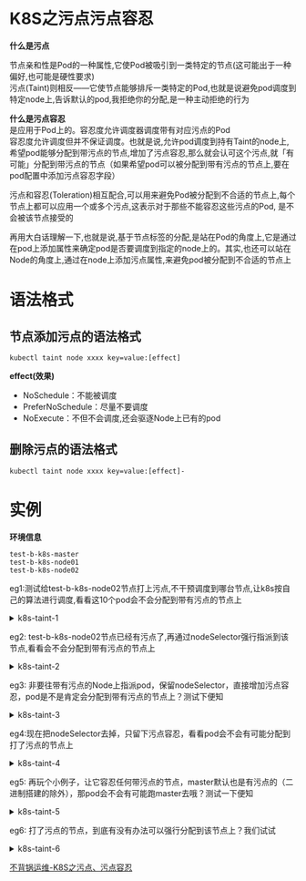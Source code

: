 # K8S之污点污点容忍
**什么是污点**  
>>
节点亲和性是Pod的一种属性,它使Pod被吸引到一类特定的节点(这可能出于一种偏好,也可能是硬性要求)  
污点(Taint)则相反——它使节点能够排斥一类特定的Pod,也就是说避免pod调度到特定node上,告诉默认的pod,我拒绝你的分配,是一种主动拒绝的行为  

**什么是污点容忍**  
是应用于Pod上的。容忍度允许调度器调度带有对应污点的Pod  
容忍度允许调度但并不保证调度。也就是说,允许pod调度到持有Taint的node上,希望pod能够分配到带污点的节点,增加了污点容忍,那么就会认可这个污点,就「有可能」分配到带污点的节点（如果希望pod可以被分配到带有污点的节点上,要在pod配置中添加污点容忍字段）  

污点和容忍(Toleration)相互配合,可以用来避免Pod被分配到不合适的节点上,每个节点上都可以应用一个或多个污点,这表示对于那些不能容忍这些污点的Pod, 是不会被该节点接受的   

再用大白话理解一下,也就是说,基于节点标签的分配,是站在Pod的角度上,它是通过在pod上添加属性来确定pod是否要调度到指定的node上的。其实,也还可以站在Node的角度上,通过在node上添加污点属性,来避免pod被分配到不合适的节点上  

# 语法格式
## 节点添加污点的语法格式
```
kubectl taint node xxxx key=value:[effect]
```
**effect(效果)**  
  - NoSchedule：不能被调度
  - PreferNoSchedule：尽量不要调度
  - NoExecute：不但不会调度,还会驱逐Node上已有的pod  
## 删除污点的语法格式
```
kubectl taint node xxxx key=value:[effect]-
```
# 实例
**环境信息**  
```
test-b-k8s-master
test-b-k8s-node01
test-b-k8s-node02
```
eg1:测试给test-b-k8s-node02节点打上污点,不干预调度到哪台节点,让k8s按自己的算法进行调度,看看这10个pod会不会分配到带有污点的节点上  

<details>
  <summary>k8s-taint-1</summary>
  <pre><code>
#打污点
kubectl taint node test-b-k8s-node02 disktype=sas:NoSchedule
#查看node详情的Taints字段
kubectl describe node test-b-k8s-node02 | grep Taint
Taints:             disktype=sas:NoSchedule

```
#yaml-file
apiVersion: v1
kind: Namespace
metadata:
  name: test-a
---
apiVersion: apps/v1
kind: Deployment
metadata:
  name: goweb-demo
  namespace: test-a
spec:
  replicas: 10
  selector:
    matchLabels:
      app: goweb-demo
  template:
    metadata:
      labels:
        app: goweb-demo
    spec:
      containers:
      - name: goweb-demo
        image: 192.168.11.247/web-demo/goweb-demo:20221229v3
---
apiVersion: v1
kind: Service
metadata:
  name: goweb-demo
  namespace: test-a
spec:
  ports:
  - port: 80
    protocol: TCP
    targetPort: 8090
  selector:
    app: goweb-demo
  type: NodePort
```

kubectl get pod -n test-a -o wide
NAME                         READY   STATUS    RESTARTS   AGE   IP              NODE                NOMINATED NODE   READINESS GATES
goweb-demo-b98869456-84p4b   1/1     Running   0          18s   10.244.240.50   test-b-k8s-node01   <none>           <none>
goweb-demo-b98869456-cjjj8   1/1     Running   0          18s   10.244.240.13   test-b-k8s-node01   <none>           <none>
goweb-demo-b98869456-fxgjf   1/1     Running   0          18s   10.244.240.12   test-b-k8s-node01   <none>           <none>
goweb-demo-b98869456-jfdvl   1/1     Running   0          18s   10.244.240.43   test-b-k8s-node01   <none>           <none>
goweb-demo-b98869456-k6krp   1/1     Running   0          18s   10.244.240.41   test-b-k8s-node01   <none>           <none>
goweb-demo-b98869456-kcpsz   1/1     Running   0          18s   10.244.240.6    test-b-k8s-node01   <none>           <none>
goweb-demo-b98869456-lrkzc   1/1     Running   0          18s   10.244.240.49   test-b-k8s-node01   <none>           <none>
goweb-demo-b98869456-nqr2j   1/1     Running   0          18s   10.244.240.33   test-b-k8s-node01   <none>           <none>
goweb-demo-b98869456-pt5zk   1/1     Running   0          18s   10.244.240.28   test-b-k8s-node01   <none>           <none>
goweb-demo-b98869456-s9rt5   1/1     Running   0          18s   10.244.240.42   test-b-k8s-node01   <none>           <none>  

#发现全部都在test-b-k8s-node01节点,test-b-k8s-node02节点有污点,因此拒绝承载pod
  </code></pre>
</details>



eg2: test-b-k8s-node02节点已经有污点了,再通过nodeSelector强行指派到该节点,看看会不会分配到带有污点的节点上   

<details>
  <summary>k8s-taint-2</summary>
  <pre><code>
```
apiVersion: v1
kind: Namespace
metadata:
  name: test-a
---
apiVersion: apps/v1
kind: Deployment
metadata:
  name: goweb-demo
  namespace: test-a
spec:
  replicas: 10
  selector:
    matchLabels:
      app: goweb-demo
  template:
    metadata:
      labels:
        app: goweb-demo
    spec:
      nodeSelector:
        disktype: sas
      containers:
      - name: goweb-demo
        image: 192.168.11.247/web-demo/goweb-demo:20221229v3
---
apiVersion: v1
kind: Service
metadata:
  name: goweb-demo
  namespace: test-a
spec:
  ports:
  - port: 80
    protocol: TCP
    targetPort: 8090
  selector:
    app: goweb-demo
  type: NodePort
```
kubectl get pod -n test-a
NAME                          READY   STATUS    RESTARTS   AGE
goweb-demo-54bc765fff-2gb98   0/1     Pending   0          20s
goweb-demo-54bc765fff-67c56   0/1     Pending   0          20s
goweb-demo-54bc765fff-6fdvx   0/1     Pending   0          20s
goweb-demo-54bc765fff-c2bgd   0/1     Pending   0          20s
goweb-demo-54bc765fff-d55mw   0/1     Pending   0          20s
goweb-demo-54bc765fff-dl4x4   0/1     Pending   0          20s
goweb-demo-54bc765fff-g4vb2   0/1     Pending   0          20s
goweb-demo-54bc765fff-htjkp   0/1     Pending   0          20s
goweb-demo-54bc765fff-s76rh   0/1     Pending   0          20s
goweb-demo-54bc765fff-vg6dn   0/1     Pending   0          20s
#该节点明明存在污点,又非得往上面指派,因此让所有Pod处于在了Pending的状态,也就是待分配的状态,那如果非要往带有污点的Node上指派pod,怎么办？看例子k8s-taint-3
  </code></pre>
</details>

eg3: 非要往带有污点的Node上指派pod，保留nodeSelector，直接增加污点容忍，pod是不是肯定会分配到带有污点的节点上？测试下便知  

<details>
  <summary>k8s-taint-3</summary>
  <pre><code>
```
apiVersion: v1
kind: Namespace
metadata:
  name: test-a
---
apiVersion: apps/v1
kind: Deployment
metadata:
  name: goweb-demo
  namespace: test-a
spec:
  replicas: 10
  selector:
    matchLabels:
      app: goweb-demo
  template:
    metadata:
      labels:
        app: goweb-demo
    spec:
      nodeSelector:
        disktype: sas
      tolerations:
      - key: "disktype"
        operator: "Equal"
        value: "sas"
        effect: "NoSchedule"
      containers:
      - name: goweb-demo
        image: 192.168.11.247/web-demo/goweb-demo:20221229v3
---
apiVersion: v1
kind: Service
metadata:
  name: goweb-demo
  namespace: test-a
spec:
  ports:
  - port: 80
    protocol: TCP
    targetPort: 8090
  selector:
    app: goweb-demo
  type: NodePort
```
kubectl get pod -n test-a
NAME                          READY   STATUS    RESTARTS   AGE
goweb-demo-68cf558b74-6qddp   0/1     Pending   0          109s
goweb-demo-68cf558b74-7g6cm   0/1     Pending   0          109s
goweb-demo-68cf558b74-f7g6t   0/1     Pending   0          109s
goweb-demo-68cf558b74-kcs9j   0/1     Pending   0          109s
goweb-demo-68cf558b74-kxssv   0/1     Pending   0          109s
goweb-demo-68cf558b74-pgrvb   0/1     Pending   0          109s
goweb-demo-68cf558b74-ps5dn   0/1     Pending   0          109s
goweb-demo-68cf558b74-rb2w5   0/1     Pending   0          109s
goweb-demo-68cf558b74-tcnj4   0/1     Pending   0          109s
goweb-demo-68cf558b74-txqfs   0/1     Pending   0          109s
#在上面的yaml中，tolerations字段为污点容忍，经过测试就可以回答刚才的问题：保留nodeSelector，直接增加污点容忍，pod是不是肯定会分配到带有污点的节点上？
经过测试后，给出的答案是：不是  例子4(去掉nodeSelector)

  </code></pre>
</details>

eg4:现在把nodeSelector去掉，只留下污点容忍，看看pod会不会有可能分配到打了污点的节点上  

<details>
  <summary>k8s-taint-4</summary>
  <pre><code>
现在把nodeSelector去掉，只留下污点容忍，看看pod会不会有可能分配到打了污点的节点上
```
apiVersion: v1
kind: Namespace
metadata:
  name: test-a
---
apiVersion: apps/v1
kind: Deployment
metadata:
  name: goweb-demo
  namespace: test-a
spec:
  replicas: 10
  selector:
    matchLabels:
      app: goweb-demo
  template:
    metadata:
      labels:
        app: goweb-demo
    spec:
      tolerations:
      - key: "disktype"
        operator: "Equal"
        value: "sas"
        effect: "NoSchedule"
      containers:
      - name: goweb-demo
        image: 192.168.11.247/web-demo/goweb-demo:20221229v3
---
apiVersion: v1
kind: Service
metadata:
  name: goweb-demo
  namespace: test-a
spec:
  ports:
  - port: 80
    protocol: TCP
    targetPort: 8090
  selector:
    app: goweb-demo
  type: NodePort
```
kubectl get pod -n test-a -o wide
NAME                          READY   STATUS    RESTARTS   AGE    IP              NODE                NOMINATED NODE   READINESS GATES
goweb-demo-55ff5cd68c-287vw   1/1     Running   0          110s   10.244.222.57   test-b-k8s-node02   <none>           <none>
goweb-demo-55ff5cd68c-7s7zb   1/1     Running   0          110s   10.244.222.24   test-b-k8s-node02   <none>           <none>
goweb-demo-55ff5cd68c-84jww   1/1     Running   0          110s   10.244.240.24   test-b-k8s-node01   <none>           <none>
goweb-demo-55ff5cd68c-b5l9m   1/1     Running   0          110s   10.244.240.15   test-b-k8s-node01   <none>           <none>
goweb-demo-55ff5cd68c-c2gfp   1/1     Running   0          110s   10.244.222.3    test-b-k8s-node02   <none>           <none>
goweb-demo-55ff5cd68c-hpjn4   1/1     Running   0          110s   10.244.240.62   test-b-k8s-node01   <none>           <none>
goweb-demo-55ff5cd68c-j5bvc   1/1     Running   0          110s   10.244.222.43   test-b-k8s-node02   <none>           <none>
goweb-demo-55ff5cd68c-r95f6   1/1     Running   0          110s   10.244.240.16   test-b-k8s-node01   <none>           <none>
goweb-demo-55ff5cd68c-rhvmw   1/1     Running   0          110s   10.244.240.60   test-b-k8s-node01   <none>           <none>
goweb-demo-55ff5cd68c-rl8nh   1/1     Running   0          110s   10.244.222.8    test-b-k8s-node02   <none>           <none>
#从上面的分配结果可以看出，有些Pod分配到了打了污点容忍的test-b-k8s-node02节点上
  </code></pre>
</details>

eg5: 再玩个小例子，让它容忍任何带污点的节点，master默认也是有污点的（二进制搭建的除外），那pod会不会有可能跑master去哦？测试一下便知  

<details>
  <summary>k8s-taint-5</summary>
  <pre><code>
先看看master的污点情况
```
kubectl describe node test-b-k8s-master | grep Taint
Taints:             node-role.kubernetes.io/control-plane:NoSchedule
```
```
apiVersion: v1
kind: Namespace
metadata:
  name: test-a
---
apiVersion: apps/v1
kind: Deployment
metadata:
  name: goweb-demo
  namespace: test-a
spec:
  replicas: 10
  selector:
    matchLabels:
      app: goweb-demo
  template:
    metadata:
      labels:
        app: goweb-demo
    spec:
      tolerations:
        - effect: "NoSchedule"
          operator: "Exists"
      containers:
      - name: goweb-demo
        image: 192.168.11.247/web-demo/goweb-demo:20221229v3
---
apiVersion: v1
kind: Service
metadata:
  name: goweb-demo
  namespace: test-a
spec:
  ports:
  - port: 80
    protocol: TCP
    targetPort: 8090
  selector:
    app: goweb-demo
  type: NodePort
```
kubectl get pod -n test-a -o wide
NAME                          READY   STATUS             RESTARTS   AGE   IP              NODE                NOMINATED NODE   READINESS GATES
goweb-demo-65bbd7b49c-5qb5m   0/1     ImagePullBackOff   0          20s   10.244.82.55    test-b-k8s-master   <none>           <none>
goweb-demo-65bbd7b49c-7qqw8   1/1     Running            0          20s   10.244.222.13   test-b-k8s-node02   <none>           <none>
goweb-demo-65bbd7b49c-9tflk   1/1     Running            0          20s   10.244.240.27   test-b-k8s-node01   <none>           <none>
goweb-demo-65bbd7b49c-dgxhx   1/1     Running            0          20s   10.244.222.44   test-b-k8s-node02   <none>           <none>
goweb-demo-65bbd7b49c-fbmn5   1/1     Running            0          20s   10.244.240.1    test-b-k8s-node01   <none>           <none>
goweb-demo-65bbd7b49c-h2nnz   1/1     Running            0          20s   10.244.240.39   test-b-k8s-node01   <none>           <none>
goweb-demo-65bbd7b49c-kczsp   1/1     Running            0          20s   10.244.240.40   test-b-k8s-node01   <none>           <none>
goweb-demo-65bbd7b49c-ms768   1/1     Running            0          20s   10.244.222.45   test-b-k8s-node02   <none>           <none>
goweb-demo-65bbd7b49c-pbwht   0/1     ErrImagePull       0          20s   10.244.82.56    test-b-k8s-master   <none>           <none>
goweb-demo-65bbd7b49c-zqxlt   1/1     Running            0          20s   10.244.222.18   test-b-k8s-node02   <none>           <none>

#两个pod调度到了master上;
#警告：要注意了，master之所以默认会打上污点，是因为master是管理节点、考虑到安全的问题，所以master节点是不建议跑常规的pod(或者说是不建议跑业务pod)

  </code></pre>
</details>


eg6: 打了污点的节点，到底有没有办法可以强行分配到该节点上？我们试试  

<details>
  <summary>k8s-taint-6</summary>
  <pre><code>
```
kubectl describe node test-b-k8s-node02 | grep Taint
Taints:             disktype=sas:NoSchedule
```
```
apiVersion: v1
kind: Namespace
metadata:
  name: test-a
---
apiVersion: apps/v1
kind: Deployment
metadata:
  name: goweb-demo
  namespace: test-a
spec:
  replicas: 10
  selector:
    matchLabels:
      app: goweb-demo
  template:
    metadata:
      labels:
        app: goweb-demo
    spec:
      nodeName: test-b-k8s-node02
      containers:
      - name: goweb-demo
        image: 192.168.11.247/web-demo/goweb-demo:20221229v3
---
apiVersion: v1
kind: Service
metadata:
  name: goweb-demo
  namespace: test-a
spec:
  ports:
  - port: 80
    protocol: TCP
    targetPort: 8090
  selector:
    app: goweb-demo
  type: NodePort
```
在上面的配置中，注意nodeName字段，nodeName指定节点名称，用于将Pod调度到指定的Node上，它的机制是[不经过调度器]
kubectl get pod -n test-a -o wide
NAME                         READY   STATUS    RESTARTS   AGE   IP              NODE                NOMINATED NODE   READINESS GATES
goweb-demo-dd446d4b9-2zdnx   1/1     Running   0          13s   10.244.222.39   test-b-k8s-node02   <none>           <none>
goweb-demo-dd446d4b9-4qbg9   1/1     Running   0          13s   10.244.222.6    test-b-k8s-node02   <none>           <none>
goweb-demo-dd446d4b9-67cpl   1/1     Running   0          13s   10.244.222.63   test-b-k8s-node02   <none>           <none>
goweb-demo-dd446d4b9-fhsgf   1/1     Running   0          13s   10.244.222.53   test-b-k8s-node02   <none>           <none>
goweb-demo-dd446d4b9-gp9gj   1/1     Running   0          13s   10.244.222.49   test-b-k8s-node02   <none>           <none>
goweb-demo-dd446d4b9-hzvs2   1/1     Running   0          13s   10.244.222.9    test-b-k8s-node02   <none>           <none>
goweb-demo-dd446d4b9-px598   1/1     Running   0          13s   10.244.222.22   test-b-k8s-node02   <none>           <none>
goweb-demo-dd446d4b9-rkbm4   1/1     Running   0          13s   10.244.222.40   test-b-k8s-node02   <none>           <none>
goweb-demo-dd446d4b9-vr9mq   1/1     Running   0          13s   10.244.222.17   test-b-k8s-node02   <none>           <none>
goweb-demo-dd446d4b9-wnfqc   1/1     Running   0          13s   10.244.222.16   test-b-k8s-node02   <none>           <none>
#发现，所有Pod都分配到了test-b-k8s-node02节点，怎么不会分一些到test-b-k8s-node01节点？原因就是，它的机制是不经过调度器的  
nodeName这个字段建议在生产环境中还是少用，所有Pod都在一个节点上，这就存在单点故障了。其实，测试环境下还是可以用的嘛
  </code></pre>
</details>

[不背锅运维-K8S之污点、污点容忍](https://www.google.com/)


